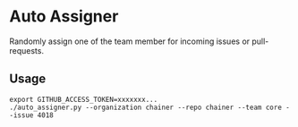 Auto Assigner
=============

Randomly assign one of the team member for incoming issues or pull-requests.

Usage
-----

```
export GITHUB_ACCESS_TOKEN=xxxxxxx...
./auto_assigner.py --organization chainer --repo chainer --team core --issue 4018
```
